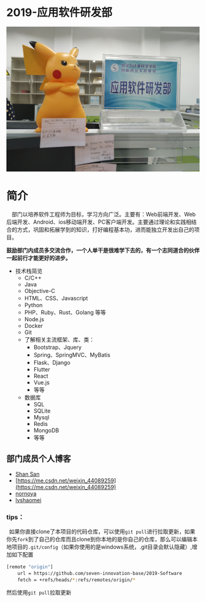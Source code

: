 # 2019-应用软件研发部

![](https://raw.githubusercontent.com/seven-innovation-base/picture/master/Software.jpg)


# 简介
&ensp;&ensp;部门以培养软件工程师为目标，学习方向广泛。主要有：Web前端开发、Web后端开发、Android、ios移动端开发、PC客户端开发。主要通过理论和实践相结合的方式，巩固和拓展学到的知识，打好编程基本功，进而能独立开发出自己的项目。

**鼓励部门内成员多交流合作，一个人单干是很难学下去的，有一个志同道合的伙伴一起前行才能更好的进步。**

- 技术栈简览
  - C/C++
  - Java
  - Objective-C
  - HTML、CSS、Javascript
  - Python
  - PHP、Ruby、Rust、Golang 等等
  - Node.js
  - Docker
  - Git
  - 了解相关主流框架、库、类：
    - Bootstrap、Jquery
    - Spring、SpringMVC、MyBatis
    - Flask、Django
    - Flutter
    - React
    - Vue.js
    - 等等
  - 数据库
    - SQL
    - SQLite
    - Mysql
    - Redis
    - MongoDB
    - 等等

## 部门成员个人博客

- [Shan San](https://shansan.top)
- [https://me.csdn.net/weixin_44089259](https://me.csdn.net/weixin_44089259)
- [nornoya](https://nornoya.github.io/)
- [lvshaomei](https://lvshaomei.github.io/)

### tips：
&ensp;如果你直接clone了本项目的代码仓库，可以使用`git pull`进行拉取更新，如果你先`fork`到了自己的仓库而且clone到你本地的是你自己的仓库，那么可以编辑本地项目的`.git/config`（如果你使用的是windows系统，.git目录会默认隐藏）,增加如下配置

```bash
[remote "origin"]
	url = https://github.com/seven-innovation-base/2019-Software
	fetch = +refs/heads/*:refs/remotes/origin/*
```

然后使用`git pull`拉取更新
